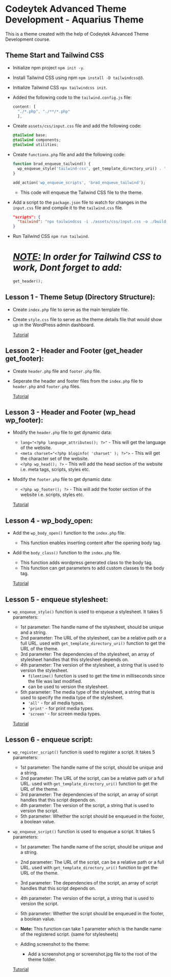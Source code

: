 # Codeytek Advanced Theme Development - Aquarius Theme

This is a theme created with the help of Codeytek Advanced Theme Development course.

## Theme Start and Tailwind CSS
- Initialize npm project ```npm init -y```.

- Install Tailwind CSS using npm ```npm install -D tailwindcss@3```.

- Initialize Tailwind CSS ```npx tailwindcss init```.

- Added the following code to the ```tailwind.config.js``` file:

    ```js
    content: [
      "./*.php", "./**/*.php"
      ],
    ```

- Create ```assets/css/input.css``` file and add the following code:

    ```css 
    @tailwind base;
    @tailwind components;
    @tailwind utilities;
    ``` 

- Create ```functions.php``` file and add the following code:

    ```php
    function brad_enqueue_tailwind() {
      wp_enqueue_style('tailwind-css', get_template_directory_uri() . '/build/css/tailwind.css');
    }

    add_action('wp_enqueue_scripts', 'brad_enqueue_tailwind');
    ```
  - This code will enqueue the Tailwind CSS file to the theme.

- Add a script to the ```package.json``` file to watch for changes in the ```input.css``` file and compile it to the ```tailwind.css``` file.
  ```json
  "scripts": {
    "tailwind": "npx tailwindcss -i ./assets/css/input.css -o ./build/css/tailwind.css --watch"
  }
  ```

- Run Tailwind CSS ```npm run tailwind```.
  
  <h1><i> 
    <u><b>NOTE:</b></u> In order for Tailwind CSS to work, Dont forget to add:
  </i></h1>

  ```php
  get_header();
  ```

## Lesson 1 - Theme Setup (Directory Structure):

- Create ```index.php``` file to serve as the main template file.

- Create ```style.css``` file to serve as the theme details file that would show up in the WordPress admin dashboard.

  [Tutorial](https://www.youtube.com/watch?v=cK_wvACTGMw&list=PLD8nQCAhR3tT3ehpyOpoYeUj3KHDEVK9h)

## Lesson 2 - Header and Footer (get_header get_footer):

- Create ```header.php``` file and ```footer.php``` file.

- Seperate the header and footer files from the ```index.php``` file to ```header.php``` and ```footer.php``` files.

  [Tutorial](https://www.youtube.com/watch?v=cP4FprafrkE&list=PLD8nQCAhR3tT3ehpyOpoYeUj3KHDEVK9h)

## Lesson 3 - Header and Footer (wp_head wp_footer):

- Modify the ```header.php``` file to get dynamic data:
  - ```lang="<?php language_attributes(); ?>"``` - This will get the language of the website.
  - ```<meta charset="<?php bloginfo( 'charset' ); ?>">``` - This will get the character set of the website.
  - ```<?php wp_head(); ?>``` - This will add the head section of the website i.e. meta tags, scripts, styles etc.
  
- Modify the ```footer.php``` file to get dynamic data:
  - ```<?php wp_footer(); ?>``` - This will add the footer section of the website i.e. scripts, styles etc.

  [Tutorial](https://www.youtube.com/watch?v=T0_FqVuOte4&list=PLD8nQCAhR3tT3ehpyOpoYeUj3KHDEVK9h)

## Lesson 4 - wp_body_open:

- Add the ```wp_body_open()``` function to the ```index.php``` file.
  - This function enables inserting content after the opening body tag.

- Add the ```body_class()``` function to the ```index.php``` file.
  - This function adds wordpress generated class to the body tag.
  - This function can get parameters to add custom classes to the body tag.

  [Tutorial](https://www.youtube.com/watch?v=DIyvwx806nw&list=PLD8nQCAhR3tT3ehpyOpoYeUj3KHDEVK9h)

## Lesson 5 - enqueue stylesheet:

- ```wp_enqueue_style()``` function is used to enqueue a stylesheet. It takes 5 parameters:
  - 1st parameter: The handle name of the stylesheet, should be unique and a string.
  - 2nd parameter: The URL of the stylesheet, can be a relative path or a full URL. used with ```get_template_directory_uri()``` function to get the URL of the theme.
  - 3rd parameter: The dependencies of the stylesheet, an array of stylesheet handles that this stylesheet depends on.
  - 4th parameter: The version of the stylesheet, a string that is used to version the stylesheet.
    - ```filemtime()``` function is used to get the time in milliseconds since the file was last modified.
    - can be used to version the stylesheet.
  - 5th parameter: The media type of the stylesheet, a string that is used to specify the media type of the stylesheet.
    - ```'all'``` - for all media types.
    - ```'print'``` - for print media types.
    - ```'screen'``` - for screen media types.

  [Tutorial](https://www.youtube.com/watch?v=7HfPqzm2mzU&list=PLD8nQCAhR3tT3ehpyOpoYeUj3KHDEVK9h)

## Lesson 6 - enqueue script:

- ```wp_register_script()``` function is used to register a script. It takes 5 parameters:
  - 1st parameter: The handle name of the script, should be unique and a string.
  - 2nd parameter: The URL of the script, can be a relative path or a full URL. used with ```get_template_directory_uri()``` function to get the URL of the theme.
  - 3rd parameter: The dependencies of the script, an array of script handles that this script depends on.
  - 4th parameter: The version of the script, a string that is used to version the script.
  - 5th parameter: Whether the script should be enqueued in the footer, a boolean value.

- ```wp_enqueue_script()``` function is used to enqueue a script. It takes 5 parameters:
  - 1st parameter: The handle name of the script, should be unique and a string.
  - 2nd parameter: The URL of the script, can be a relative path or a full URL. used with ```get_template_directory_uri()``` function to get the URL of the theme.
  - 3rd parameter: The dependencies of the script, an array of script handles that this script depends on.
  - 4th parameter: The version of the script, a string that is used to version the script.
  - 5th parameter: Whether the script should be enqueued in the footer, a boolean value.
  - **Note:** This function can take 1 parameter which is the handle name of the registered script. (same for stylesheets)

  - Adding screenshot to the theme:
    - Add a screenshot.png or screenshot.jpg file to the root of the theme folder.

  [Tutorial](https://www.youtube.com/watch?v=7HfPqzm2mzU&list=PLD8nQCAhR3tT3ehpyOpoYeUj3KHDEVK9h)